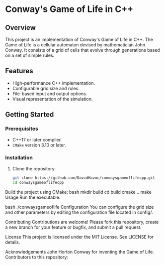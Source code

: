 # Conway's Game of Life in C++

## Overview
This project is an implementation of Conway's Game of Life in C++. The Game of Life is a cellular automaton devised by mathematician John Conway. It consists of a grid of cells that evolve through generations based on a set of simple rules.

## Features
- High-performance C++ implementation.
- Configurable grid size and rules.
- File-based input and output options.
- Visual representation of the simulation.

## Getting Started

### Prerequisites
- C++17 or later compiler.
- `CMake` version 3.10 or later.

### Installation
1. Clone the repository:
   ```bash
   git clone https://github.com/DavidHavoc/conwaysgameoflifecpp.git
   cd conwaysgameoflifecpp
Build the project using CMake:
bash
mkdir build
cd build
cmake ..
make
Usage
Run the executable:

bash
./conwaysgameoflife
Configuration
You can configure the grid size and other parameters by editing the configuration file located in config/.

Contributing
Contributions are welcome! Please fork this repository, create a new branch for your feature or bugfix, and submit a pull request.

License
This project is licensed under the MIT License. See LICENSE for details.

Acknowledgements
John Horton Conway for inventing the Game of Life.
Contributors to this repository: 
